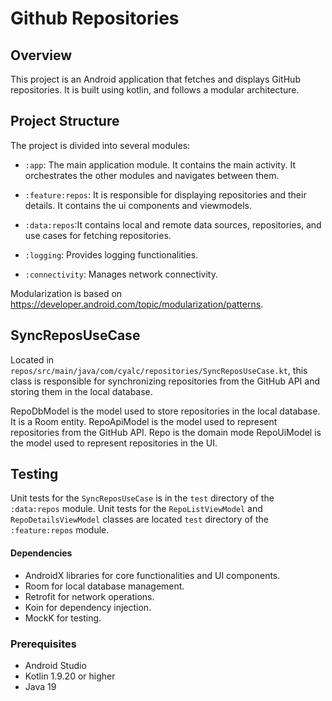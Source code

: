 # Github Repositories

## Overview
This project is an Android application that fetches and displays GitHub repositories. It is built using kotlin, and follows a modular architecture.

## Project Structure
The project is divided into several modules:
- `:app`: The main application module. It contains the main activity. It orchestrates the other modules and navigates between them.
 
- `:feature:repos`: It is responsible for displaying repositories and their details. It contains the ui components and viewmodels.
- `:data:repos`:It contains local and remote data sources, repositories, and use cases for fetching repositories.

- `:logging`: Provides logging functionalities.
- `:connectivity`: Manages network connectivity.

Modularization is based on https://developer.android.com/topic/modularization/patterns.

## SyncReposUseCase
Located in `repos/src/main/java/com/cyalc/repositories/SyncReposUseCase.kt`, this class is responsible for synchronizing repositories from the GitHub API and storing them in the local database.

RepoDbModel is the model used to store repositories in the local database. It is a Room entity.
RepoApiModel is the model used to represent repositories from the GitHub API.
Repo is the domain mode
RepoUiModel is the model used to represent repositories in the UI.


## Testing
Unit tests for the `SyncReposUseCase` is in the `test` directory of the `:data:repos` module.
Unit tests for the `RepoListViewModel` and `RepoDetailsViewModel` classes are located  `test` directory of the `:feature:repos` module.

#### Dependencies
- AndroidX libraries for core functionalities and UI components.
- Room for local database management.
- Retrofit for network operations.
- Koin for dependency injection.
- MockK for testing.

### Prerequisites
- Android Studio
- Kotlin 1.9.20 or higher
- Java 19
